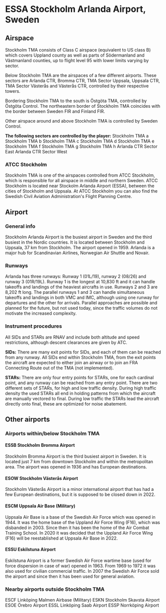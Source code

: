 # ESSA Stockholm Arlanda Airport, Sweden

## Airspace
Stockholm TMA consists of Class C airspace (equivalent to US class B) which covers Uppland county as well as parts of Södermanland and Västmanland counties, up to flight level 95 with lower limits varying by sector.

Below Stockholm TMA are the airspaces of a few different airports. These sectors are Arlanda CTR, Bromma CTR, TMA Sector Uppsala, Uppsala CTR, TMA Sector Västerås and Västerås CTR, controlled by their respective towers.

Bordering Stockholm TMA to the south is Östgöta TMA, controlled by Östgöta Control. The northeastern border of Stockholm TMA coincides with the border between Sweden FIR and Finland FIR.

Other airspace around and above Stockholm TMA is controlled by Sweden Control.

**The following sectors are controlled by the player:**
Stockholm TMA a
Stockholm TMA b
Stockholm TMA c
Stockholm TMA d
Stockholm TMA e
Stockholm TMA f
Stockholm TMA g
Stockholm TMA h
Arlanda CTR Sector East
Arlanda CTR Sector West

### ATCC Stockholm
Stockholm TMA is one of the airspaces controlled from ATCC Stockholm, which is responsible for all airspace in middle and northern Sweden. ATCC Stockholm is located near Stockolm Arlanda Airport (ESSA), between the cities of Stockholm and Uppsala. At ATCC Stockholm you can also find the Swedish Civil Aviation Administration's Flight Planning Centre.

## Airport

### General info
Stockholm Arlanda Airport is the busiest airport in Sweden and the third busiest in the Nordic countries. It is located between Stockholm and Uppsala, 37 km from Stockholm. The airport opened in 1959. Arlanda is a major hub for Scandinavian Airlines, Norwegian Air Shuttle and Novair. 

### Runways
Arlanda has three runways: Runway 1 (01L/19), runway 2 (08/26) and runway 3 (01R/19L). Runway 1 is the longest at 10,830 ft and it can handle takeoffs and landings of the heaviest aircrafts in use. Runways 2 and 3 are 8,202 ft long. The parallel runways 1 and 3 can handle simultaneous takeoffs and landings in both VMC and IMC, although using one runway for departures and the other for arrivals. Parallel approaches are possible and planned for the future, but not used today, since the traffic volumes do not motivate the increased complexity.

### Instrument procedures
All SIDs and STARs are RNAV and include both altitude and speed restrictions, although descent clearances are given by ATC. 

**SIDs:**
There are many exit points for SIDs, and each of them can be reached from any runway. All SIDs end within Stockholm TMA, from the exit points the aircraft are expected to either join an airway or to join an FRA Connecting Route out of the TMA (not implemented).

**STARs:**
There are only four entry points for STARs, one for each cardinal point, and any runway can be reached from any entry point. There are two different sets of STARs, for high and low traffic density. During high traffic density the used STARs all end in holding patterns from which the aircraft are manually vectored to final. During low traffic the STARs lead the aircraft directly onto final, these are optimized for noise abatement.

## Other airports

### Airports within/below Stockholm TMA

#### ESSB Stockholm Bromma Airport
Stockholm Bromma Airport is the third busiest airport in Sweden. It is located just 7 km from downtown Stockholm and within the metropolitan area. The airport was opened in 1936 and has European destinations.

#### ESOW Stockholm Västerås Airport
Stockholm Västerås Airport is a minor international airport that has had a few European destinations, but it is supposed to be closed down in 2022.

#### ESCM Uppsala Air Base (Military)
Uppsala Air Base is a base of the Swedish Air Force which was opened in 1944. It was the home base of the Uppland Air Force Wing (F16), which was disbanded in 2003. Since then it has been the home of the Air Combat Training School. In 2020 it was decided that the Uppland Air Force Wing (F16) will be reestablished at Uppsala Air Base in 2022.

#### ESSU Eskilstuna Airport
Eskilstuna Airport is a former Swedish Air Force wartime base (used for force dispersion in case of war) opened in 1963. From 1969 to 1972 it was also used for civilian commercial traffic. In 2007 the Swedish Air Force sold the airport and since then it has been used for general aviation.

### Nearby airports outside Stockholm TMA
ESCF Linköping Malmen Airbase (Military)
ESKN Stockholm Skavsta Airport
ESOE Örebro Airport
ESSL Linköping Saab Airport
ESSP Norrköping Airport
